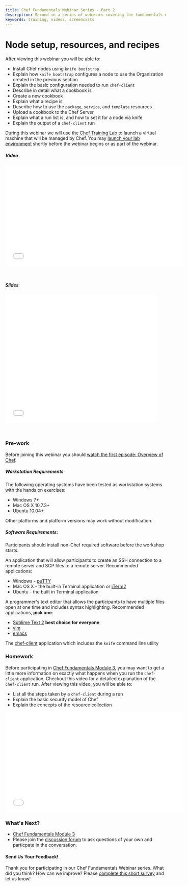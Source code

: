 ```yaml
---
title: Chef Fundamentals Webinar Series - Part 2
description: Second in a series of webinars covering the fundamentals of Chef.  In this webinar we setup a node and write our first cookbook.
keywords: training, videos, screencasts
---
```


# Node setup, resources, and recipes

After viewing this webinar you will be able to:

* Install Chef nodes using `knife bootstrap`
* Explain how `knife bootstrap` configures a node to use the Organization created in the previous section
* Explain the basic configuration needed to run `chef-client`
* Describe in detail what a cookbook is
* Create a new cookbook
* Explain what a recipe is
* Describe how to use the `package`, `service`, and `template` resources
* Upload a cookbook to the Chef Server
* Explain what a run list is, and how to set it for a node via knife
* Explain the output of a `chef-client` run

During this webinar we will use the [Chef Training Lab][chef-lab] to launch a virtual machine that will be managed by Chef.  You may [launch your lab environment][chef-lab] shortly before the webinar begins or as part of the webinar.

##### Video

<iframe width="560" height="315" src="//www.youtube.com/embed/KQEj9rZwLb8" frameborder="0" allowfullscreen></iframe>

<p>&nbsp;</p>

##### Slides

<iframe src="//www.slideshare.net/slideshow/embed_code/35176302" width="476" height="400" frameborder="0" marginwidth="0" marginheight="0" scrolling="no"></iframe>

<p>&nbsp;</p>

### Pre-work

Before joining this webinar you should [watch the first episode:  Overview of Chef][spring-fund-week-1].

##### Workstation Requirements

The following operating systems have been tested as workstation systems with the hands on exercises:

- Windows 7+
- Mac OS X 10.7.3+
- Ubuntu 10.04+

Other platforms and platform versions may work without modification.

##### Software Requirements:

Participants should install non-Chef required software before the workshop starts.

An application that will allow participants to create an SSH connection to a remote server and SCP files to a remote server.  Recommended applications:

- Windows - [puTTY][puTTY]
- Mac OS X - the built-in Terminal application or [iTerm2][iTerm2]
- Ubuntu - the built in Terminal application

A programmer's text editor that allows the participants to have multiple files open at one time and includes syntax highlighting.  Recommended applications, **pick one**:

- [Sublime Text 2][sublime-text-2] **best choice for everyone**
- [vim][vim]
- [emacs][emacs]

The [chef-client][omnibus-installer] application which includes the `knife` command line utility

### Homework

Before participating in [Chef Fundamentals Module 3][spring-fund-week-3], you may want to get a little more information on exactly what happens when you run the `chef-client` application.  Checkout this video for a detailed explanation of the `chef-client` run.  After viewing this video, you will be able to:

* List all the steps taken by a `chef-client` during a run
* Explain the basic security model of Chef
* Explain the concepts of the resource collection

<iframe width="560" height="315" src="//www.youtube.com/embed/grvlVNvCU9w" frameborder="0" allowfullscreen></iframe>

### What's Next?

* [Chef Fundamentals Module 3][spring-fund-week-3]
* Please join the [discussion forum][discussion-forum] to ask questions of your own and particpate in the conversation.

#### Send Us Your Feedback!

Thank you for participating in our Chef Fundamentals Webinar series.  What did you think?  How can we improve?  Please [complete this short survey][survey] and let us know!

[spring-fund-week-1]: /screencasts/spring-fundamentals/week-1
[spring-fund-week-2]: /screencasts/spring-fundamentals/week-2
[spring-fund-week-3]: /screencasts/spring-fundamentals/week-3
[spring-fund-week-4]: /screencasts/spring-fundamentals/week-4
[spring-fund-week-5]: /screencasts/spring-fundamentals/week-5
[spring-fund-week-6]: /screencasts/spring-fundamentals/week-6
[week-2-time]: http://www.timeanddate.com/worldclock/fixedtime.html?msg=Chef+Fundamentals+Webinar+-+Part+2&iso=20140527T10&p1=234&ah=1
[week-3-time]: http://www.timeanddate.com/worldclock/fixedtime.html?msg=Chef+Fundamentals+Webinar+-+Part+3&iso=20140603T10&p1=234&ah=1
[week-4-time]: http://www.timeanddate.com/worldclock/fixedtime.html?msg=Chef+Fundamentals+Webinar+-+Part+4&iso=20140610T10&p1=234&ah=1
[week-5-time]: http://www.timeanddate.com/worldclock/fixedtime.html?msg=Chef+Fundamentals+Webinar+-+Part+5&iso=20140617T10&p1=234&ah=1
[week-6-time]: http://www.timeanddate.com/worldclock/fixedtime.html?msg=Chef+Fundamentals+Webinar+-+Part+6&iso=20140624T10&p1=234&ah=1
[chef-lab]: /screencasts/spring-fundamentals/chef-lab
[discussion-forum]: https://groups.google.com/d/forum/learnchef-fundamentals-webinar
[survey]: http://evocalize.com/consumer/survey/chef/springwebinar-2
[puTTY]: http://www.chiark.greenend.org.uk/~sgtatham/putty/download.html
[iTerm2]: http://www.iterm2.com/#/section/home
[sublime-text-2]: http://www.sublimetext.com/
[vim]: http://www.vim.org/
[emacs]: http://www.gnu.org/software/emacs/
[omnibus-installer]: http://www.getchef.com/chef/install/